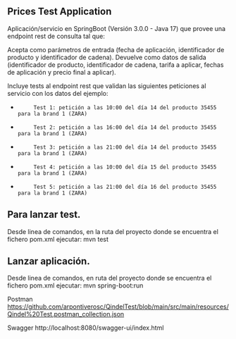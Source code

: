 Prices Test Application
----------------------------------

Aplicación/servicio en SpringBoot (Versión 3.0.0 - Java 17) que provee una endpoint rest de consulta  tal que:
 
Acepta como parámetros de entrada (fecha de aplicación, identificador de producto y identificador de cadena).
Devuelve como datos de salida (identificador de producto, identificador de cadena, tarifa a aplicar, fechas de aplicación y precio final a aplicar).
 
Incluye tests al endpoint rest que validan las siguientes peticiones al servicio con los datos del ejemplo:

                                                                                       
-          Test 1: petición a las 10:00 del día 14 del producto 35455   para la brand 1 (ZARA)
-          Test 2: petición a las 16:00 del día 14 del producto 35455   para la brand 1 (ZARA)
-          Test 3: petición a las 21:00 del día 14 del producto 35455   para la brand 1 (ZARA)
-          Test 4: petición a las 10:00 del día 15 del producto 35455   para la brand 1 (ZARA)
-          Test 5: petición a las 21:00 del día 16 del producto 35455   para la brand 1 (ZARA)

Para lanzar test. 
----------------------------------
Desde linea de comandos, en la ruta del proyecto donde se encuentra el fichero pom.xml ejecutar:
mvn test

Lanzar aplicación. 
----------------------------------
Desde linea de comandos, en ruta del proyecto donde se encuentra el fichero pom.xml ejecutar: 
mvn spring-boot:run

Postman
https://github.com/arpontiverosc/QindelTest/blob/main/src/main/resources/Qindel%20Test.postman_collection.json

Swagger
http://localhost:8080/swagger-ui/index.html


